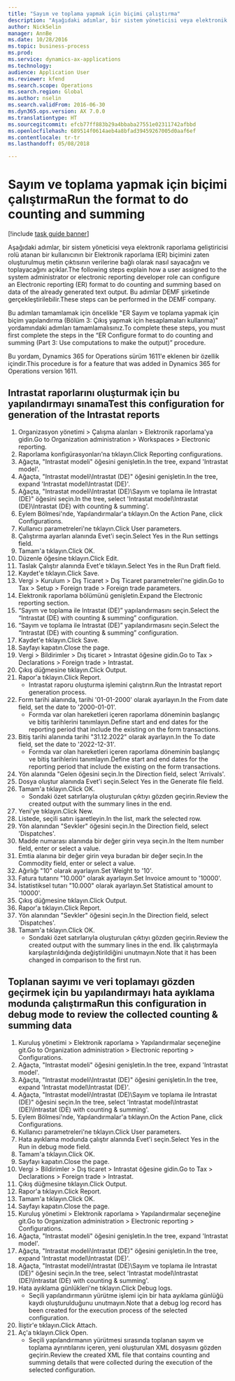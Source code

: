 ```yaml
--- 
title: "Sayım ve toplama yapmak için biçimi çalıştırma"
description: "Aşağıdaki adımlar, bir sistem yöneticisi veya elektronik raporlama geliştiricisi rolü atanan bir kullanıcının bir Elektronik raporlama (ER) biçimini zaten oluşturulmuş metin çıktısının verilerine bağlı olarak nasıl sayacağını ve toplayacağını açıklar."
author: NickSelin
manager: AnnBe
ms.date: 10/28/2016
ms.topic: business-process
ms.prod: 
ms.service: dynamics-ax-applications
ms.technology: 
audience: Application User
ms.reviewer: kfend
ms.search.scope: Operations
ms.search.region: Global
ms.author: nselin
ms.search.validFrom: 2016-06-30
ms.dyn365.ops.version: AX 7.0.0
ms.translationtype: HT
ms.sourcegitcommit: efcb77ff883b29a4bbaba27551e02311742afbbd
ms.openlocfilehash: 689514f0614aeb4a8bfad39459267005d0aaf6ef
ms.contentlocale: tr-tr
ms.lasthandoff: 05/08/2018

---
```

# <a name="run-the-format-to-do-counting-and-summing"></a><span data-ttu-id="89bde-103">Sayım ve toplama yapmak için biçimi çalıştırma</span><span class="sxs-lookup"><span data-stu-id="89bde-103">Run the format to do counting and summing</span></span>

[!include [task guide banner](../../includes/task-guide-banner.md)]

<span data-ttu-id="89bde-104">Aşağıdaki adımlar, bir sistem yöneticisi veya elektronik raporlama geliştiricisi rolü atanan bir kullanıcının bir Elektronik raporlama (ER) biçimini zaten oluşturulmuş metin çıktısının verilerine bağlı olarak nasıl sayacağını ve toplayacağını açıklar.</span><span class="sxs-lookup"><span data-stu-id="89bde-104">The following steps explain how a user assigned to the system administrator or electronic reporting developer role can configure an Electronic reporting (ER) format to do counting and summing based on data of the already generated text output.</span></span> <span data-ttu-id="89bde-105">Bu adımlar DEMF şirketinde gerçekleştirilebilir.</span><span class="sxs-lookup"><span data-stu-id="89bde-105">These steps can be performed in the DEMF company.</span></span>

<span data-ttu-id="89bde-106">Bu adımları tamamlamak için öncelikle "ER Sayım ve toplama yapmak için biçim yapılandırma (Bölüm 3: Çıkış yapmak için hesaplamaları kullanma)" yordamındaki adımları tamamlamalısınız.</span><span class="sxs-lookup"><span data-stu-id="89bde-106">To complete these steps, you must first complete the steps in the “ER Configure format to do counting and summing (Part 3: Use computations to make the output)” procedure.</span></span>

<span data-ttu-id="89bde-107">Bu yordam, Dynamics 365 for Operations sürüm 1611'e eklenen bir özellik içindir.</span><span class="sxs-lookup"><span data-stu-id="89bde-107">This procedure is for a feature that was added in Dynamics 365 for Operations version 1611.</span></span>


## <a name="test-this-configuration-for-generation-of-the-intrastat-reports"></a><span data-ttu-id="89bde-108">Intrastat raporlarını oluşturmak için bu yapılandırmayı sınama</span><span class="sxs-lookup"><span data-stu-id="89bde-108">Test this configuration for generation of the Intrastat reports</span></span>
1. <span data-ttu-id="89bde-109">Organizasyon yönetimi > Çalışma alanları > Elektronik raporlama'ya gidin.</span><span class="sxs-lookup"><span data-stu-id="89bde-109">Go to Organization administration > Workspaces > Electronic reporting.</span></span>
2. <span data-ttu-id="89bde-110">Raporlama konfigürasyonları'na tıklayın.</span><span class="sxs-lookup"><span data-stu-id="89bde-110">Click Reporting configurations.</span></span>
3. <span data-ttu-id="89bde-111">Ağaçta, "Intrastat modeli" öğesini genişletin.</span><span class="sxs-lookup"><span data-stu-id="89bde-111">In the tree, expand 'Intrastat model'.</span></span>
4. <span data-ttu-id="89bde-112">Ağaçta, "Intrastat modeli\Intrastat (DE)" öğesini genişletin.</span><span class="sxs-lookup"><span data-stu-id="89bde-112">In the tree, expand 'Intrastat model\Intrastat (DE)'.</span></span>
5. <span data-ttu-id="89bde-113">Ağaçta, "Intrastat modeli\Intrastat (DE)\Sayım ve toplama ile Intrastat (DE)" öğesini seçin.</span><span class="sxs-lookup"><span data-stu-id="89bde-113">In the tree, select 'Intrastat model\Intrastat (DE)\Intrastat (DE) with counting & summing'.</span></span>
6. <span data-ttu-id="89bde-114">Eylem Bölmesi'nde, Yapılandırmalar'a tıklayın.</span><span class="sxs-lookup"><span data-stu-id="89bde-114">On the Action Pane, click Configurations.</span></span>
7. <span data-ttu-id="89bde-115">Kullanıcı parametreleri'ne tıklayın.</span><span class="sxs-lookup"><span data-stu-id="89bde-115">Click User parameters.</span></span>
8. <span data-ttu-id="89bde-116">Çalıştırma ayarları alanında Evet'i seçin.</span><span class="sxs-lookup"><span data-stu-id="89bde-116">Select Yes in the Run settings field.</span></span>
9. <span data-ttu-id="89bde-117">Tamam'a tıklayın.</span><span class="sxs-lookup"><span data-stu-id="89bde-117">Click OK.</span></span>
10. <span data-ttu-id="89bde-118">Düzenle öğesine tıklayın.</span><span class="sxs-lookup"><span data-stu-id="89bde-118">Click Edit.</span></span>
11. <span data-ttu-id="89bde-119">Taslak Çalıştır alanında Evet'e tıklayın.</span><span class="sxs-lookup"><span data-stu-id="89bde-119">Select Yes in the Run Draft field.</span></span>
12. <span data-ttu-id="89bde-120">Kaydet'e tıklayın.</span><span class="sxs-lookup"><span data-stu-id="89bde-120">Click Save.</span></span>
13. <span data-ttu-id="89bde-121">Vergi > Kurulum > Dış Ticaret > Dış Ticaret parametreleri'ne gidin.</span><span class="sxs-lookup"><span data-stu-id="89bde-121">Go to Tax > Setup > Foreign trade > Foreign trade parameters.</span></span>
14. <span data-ttu-id="89bde-122">Elektronik raporlama bölümünü genişletin.</span><span class="sxs-lookup"><span data-stu-id="89bde-122">Expand the Electronic reporting section.</span></span>
15. <span data-ttu-id="89bde-123">“Sayım ve toplama ile Intrastat (DE)” yapılandırmasını seçin.</span><span class="sxs-lookup"><span data-stu-id="89bde-123">Select the “Intrastat (DE) with counting & summing” configuration.</span></span>
16. <span data-ttu-id="89bde-124">“Sayım ve toplama ile Intrastat (DE)” yapılandırmasını seçin.</span><span class="sxs-lookup"><span data-stu-id="89bde-124">Select the “Intrastat (DE) with counting & summing” configuration.</span></span>
17. <span data-ttu-id="89bde-125">Kaydet'e tıklayın.</span><span class="sxs-lookup"><span data-stu-id="89bde-125">Click Save.</span></span>
18. <span data-ttu-id="89bde-126">Sayfayı kapatın.</span><span class="sxs-lookup"><span data-stu-id="89bde-126">Close the page.</span></span>
19. <span data-ttu-id="89bde-127">Vergi > Bildirimler > Dış ticaret > Intrastat öğesine gidin.</span><span class="sxs-lookup"><span data-stu-id="89bde-127">Go to Tax > Declarations > Foreign trade > Intrastat.</span></span>
20. <span data-ttu-id="89bde-128">Çıkış düğmesine tıklayın.</span><span class="sxs-lookup"><span data-stu-id="89bde-128">Click Output.</span></span>
21. <span data-ttu-id="89bde-129">Rapor'a tıklayın.</span><span class="sxs-lookup"><span data-stu-id="89bde-129">Click Report.</span></span>
    * <span data-ttu-id="89bde-130">Intrastat raporu oluşturma işlemini çalıştırın.</span><span class="sxs-lookup"><span data-stu-id="89bde-130">Run the Intrastat report generation process.</span></span>  
22. <span data-ttu-id="89bde-131">Form tarihi alanında, tarihi '01-01-2000' olarak ayarlayın.</span><span class="sxs-lookup"><span data-stu-id="89bde-131">In the From date field, set the date to '2000-01-01'.</span></span>
    * <span data-ttu-id="89bde-132">Formda var olan hareketleri içeren raporlama döneminin başlangıç ve bitiş tarihlerini tanımlayın.</span><span class="sxs-lookup"><span data-stu-id="89bde-132">Define start and end dates for the reporting period that include the existing on the form transactions.</span></span>  
23. <span data-ttu-id="89bde-133">Bitiş tarihi alanında tarihi "31.12.2022" olarak ayarlayın.</span><span class="sxs-lookup"><span data-stu-id="89bde-133">In the To date field, set the date to '2022-12-31'.</span></span>
    * <span data-ttu-id="89bde-134">Formda var olan hareketleri içeren raporlama döneminin başlangıç ve bitiş tarihlerini tanımlayın.</span><span class="sxs-lookup"><span data-stu-id="89bde-134">Define start and end dates for the reporting period that include the existing on the form transactions.</span></span>  
24. <span data-ttu-id="89bde-135">Yön alanında "Gelen öğesini seçin.</span><span class="sxs-lookup"><span data-stu-id="89bde-135">In the Direction field, select 'Arrivals'.</span></span>
25. <span data-ttu-id="89bde-136">Dosya oluştur alanında Evet'i seçin.</span><span class="sxs-lookup"><span data-stu-id="89bde-136">Select Yes in the Generate file field.</span></span>
26. <span data-ttu-id="89bde-137">Tamam'a tıklayın.</span><span class="sxs-lookup"><span data-stu-id="89bde-137">Click OK.</span></span>
    * <span data-ttu-id="89bde-138">Sondaki özet satırlarıyla oluşturulan çıktıyı gözden geçirin.</span><span class="sxs-lookup"><span data-stu-id="89bde-138">Review the created output with the summary lines in the end.</span></span>  
27. <span data-ttu-id="89bde-139">Yeni'ye tıklayın.</span><span class="sxs-lookup"><span data-stu-id="89bde-139">Click New.</span></span>
28. <span data-ttu-id="89bde-140">Listede, seçili satırı işaretleyin.</span><span class="sxs-lookup"><span data-stu-id="89bde-140">In the list, mark the selected row.</span></span>
29. <span data-ttu-id="89bde-141">Yön alanından "Sevkler" öğesini seçin.</span><span class="sxs-lookup"><span data-stu-id="89bde-141">In the Direction field, select 'Dispatches'.</span></span>
30. <span data-ttu-id="89bde-142">Madde numarası alanında bir değer girin veya seçin.</span><span class="sxs-lookup"><span data-stu-id="89bde-142">In the Item number field, enter or select a value.</span></span>
31. <span data-ttu-id="89bde-143">Emtia alanına bir değer girin veya buradan bir değer seçin.</span><span class="sxs-lookup"><span data-stu-id="89bde-143">In the Commodity field, enter or select a value.</span></span>
32. <span data-ttu-id="89bde-144">Ağırlığı "10" olarak ayarlayın.</span><span class="sxs-lookup"><span data-stu-id="89bde-144">Set Weight to '10'.</span></span>
33. <span data-ttu-id="89bde-145">Fatura tutarını "10.000" olarak ayarlayın.</span><span class="sxs-lookup"><span data-stu-id="89bde-145">Set Invoice amount to '10000'.</span></span>
34. <span data-ttu-id="89bde-146">İstatistiksel tutarı "10.000" olarak ayarlayın.</span><span class="sxs-lookup"><span data-stu-id="89bde-146">Set Statistical amount to '10000'.</span></span>
35. <span data-ttu-id="89bde-147">Çıkış düğmesine tıklayın.</span><span class="sxs-lookup"><span data-stu-id="89bde-147">Click Output.</span></span>
36. <span data-ttu-id="89bde-148">Rapor'a tıklayın.</span><span class="sxs-lookup"><span data-stu-id="89bde-148">Click Report.</span></span>
37. <span data-ttu-id="89bde-149">Yön alanından "Sevkler" öğesini seçin.</span><span class="sxs-lookup"><span data-stu-id="89bde-149">In the Direction field, select 'Dispatches'.</span></span>
38. <span data-ttu-id="89bde-150">Tamam'a tıklayın.</span><span class="sxs-lookup"><span data-stu-id="89bde-150">Click OK.</span></span>
    * <span data-ttu-id="89bde-151">Sondaki özet satırlarıyla oluşturulan çıktıyı gözden geçirin.</span><span class="sxs-lookup"><span data-stu-id="89bde-151">Review the created output with the summary lines in the end.</span></span> <span data-ttu-id="89bde-152">İlk çalıştırmayla karşılaştırıldığında değiştirildiğini unutmayın.</span><span class="sxs-lookup"><span data-stu-id="89bde-152">Note that it has been changed in comparison to the first run.</span></span>  

## <a name="run-this-configuration-in-debug-mode-to-review-the-collected-counting--summing-data"></a><span data-ttu-id="89bde-153">Toplanan sayımı ve veri toplamayı gözden geçirmek için bu yapılandırmayı hata ayıklama modunda çalıştırma</span><span class="sxs-lookup"><span data-stu-id="89bde-153">Run this configuration in debug mode to review the collected counting & summing data</span></span>
1. <span data-ttu-id="89bde-154">Kuruluş yönetimi > Elektronik raporlama > Yapılandırmalar seçeneğine git.</span><span class="sxs-lookup"><span data-stu-id="89bde-154">Go to Organization administration > Electronic reporting > Configurations.</span></span>
2. <span data-ttu-id="89bde-155">Ağaçta, "Intrastat modeli" öğesini genişletin.</span><span class="sxs-lookup"><span data-stu-id="89bde-155">In the tree, expand 'Intrastat model'.</span></span>
3. <span data-ttu-id="89bde-156">Ağaçta, "Intrastat modeli\Intrastat (DE)" öğesini genişletin.</span><span class="sxs-lookup"><span data-stu-id="89bde-156">In the tree, expand 'Intrastat model\Intrastat (DE)'.</span></span>
4. <span data-ttu-id="89bde-157">Ağaçta, "Intrastat modeli\Intrastat (DE)\Sayım ve toplama ile Intrastat (DE)" öğesini seçin.</span><span class="sxs-lookup"><span data-stu-id="89bde-157">In the tree, select 'Intrastat model\Intrastat (DE)\Intrastat (DE) with counting & summing'.</span></span>
5. <span data-ttu-id="89bde-158">Eylem Bölmesi'nde, Yapılandırmalar'a tıklayın.</span><span class="sxs-lookup"><span data-stu-id="89bde-158">On the Action Pane, click Configurations.</span></span>
6. <span data-ttu-id="89bde-159">Kullanıcı parametreleri'ne tıklayın.</span><span class="sxs-lookup"><span data-stu-id="89bde-159">Click User parameters.</span></span>
7. <span data-ttu-id="89bde-160">Hata ayıklama modunda çalıştır alanında Evet'i seçin.</span><span class="sxs-lookup"><span data-stu-id="89bde-160">Select Yes in the Run in debug mode field.</span></span>
8. <span data-ttu-id="89bde-161">Tamam'a tıklayın.</span><span class="sxs-lookup"><span data-stu-id="89bde-161">Click OK.</span></span>
9. <span data-ttu-id="89bde-162">Sayfayı kapatın.</span><span class="sxs-lookup"><span data-stu-id="89bde-162">Close the page.</span></span>
10. <span data-ttu-id="89bde-163">Vergi > Bildirimler > Dış ticaret > Intrastat öğesine gidin.</span><span class="sxs-lookup"><span data-stu-id="89bde-163">Go to Tax > Declarations > Foreign trade > Intrastat.</span></span>
11. <span data-ttu-id="89bde-164">Çıkış düğmesine tıklayın.</span><span class="sxs-lookup"><span data-stu-id="89bde-164">Click Output.</span></span>
12. <span data-ttu-id="89bde-165">Rapor'a tıklayın.</span><span class="sxs-lookup"><span data-stu-id="89bde-165">Click Report.</span></span>
13. <span data-ttu-id="89bde-166">Tamam'a tıklayın.</span><span class="sxs-lookup"><span data-stu-id="89bde-166">Click OK.</span></span>
14. <span data-ttu-id="89bde-167">Sayfayı kapatın.</span><span class="sxs-lookup"><span data-stu-id="89bde-167">Close the page.</span></span>
15. <span data-ttu-id="89bde-168">Kuruluş yönetimi > Elektronik raporlama > Yapılandırmalar seçeneğine git.</span><span class="sxs-lookup"><span data-stu-id="89bde-168">Go to Organization administration > Electronic reporting > Configurations.</span></span>
16. <span data-ttu-id="89bde-169">Ağaçta, "Intrastat modeli" öğesini genişletin.</span><span class="sxs-lookup"><span data-stu-id="89bde-169">In the tree, expand 'Intrastat model'.</span></span>
17. <span data-ttu-id="89bde-170">Ağaçta, "Intrastat modeli\Intrastat (DE)" öğesini genişletin.</span><span class="sxs-lookup"><span data-stu-id="89bde-170">In the tree, expand 'Intrastat model\Intrastat (DE)'.</span></span>
18. <span data-ttu-id="89bde-171">Ağaçta, "Intrastat modeli\Intrastat (DE)\Sayım ve toplama ile Intrastat (DE)" öğesini seçin.</span><span class="sxs-lookup"><span data-stu-id="89bde-171">In the tree, select 'Intrastat model\Intrastat (DE)\Intrastat (DE) with counting & summing'.</span></span>
19. <span data-ttu-id="89bde-172">Hata ayıklama günlükleri'ne tıklayın.</span><span class="sxs-lookup"><span data-stu-id="89bde-172">Click Debug logs.</span></span>
    * <span data-ttu-id="89bde-173">Seçili yapılandırmanın yürütme işlemi için bir hata ayıklama günlüğü kaydı oluşturulduğunu unutmayın.</span><span class="sxs-lookup"><span data-stu-id="89bde-173">Note that a debug log record has been created for the execution process of the selected configuration.</span></span>  
20. <span data-ttu-id="89bde-174">İliştir'e tıklayın.</span><span class="sxs-lookup"><span data-stu-id="89bde-174">Click Attach.</span></span>
21. <span data-ttu-id="89bde-175">Aç'a tıklayın.</span><span class="sxs-lookup"><span data-stu-id="89bde-175">Click Open.</span></span>
    * <span data-ttu-id="89bde-176">Seçili yapılandırmanın yürütmesi sırasında toplanan sayım ve toplama ayrıntılarını içeren, yeni oluşturulan XML dosyasını gözden geçirin.</span><span class="sxs-lookup"><span data-stu-id="89bde-176">Review the created XML file that contains counting and summing details that were collected during the execution of the selected configuration.</span></span>  


